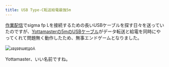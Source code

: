 ```yaml
---
title: USB Type-C転送給電最強5m
---
```

[作業配信](https://www.youtube.com/c/r7kamura)でsigma fp Lを接続するための長いUSBケーブルを探す日々を送っていたのですが、[Yottamasterの5mのUSBケーブル](https://www.amazon.co.jp/dp/B09Y1BY75P)がデータ転送と給電を同時にやってくれて問題無く動作したため、無事エンドゲームとなりました。

![](https://lh3.googleusercontent.com/L_9PgDTgNP0zBkJQUv6e4rar-1BrtxGFLbFjqvB6Sko10dn-NKqsRyX9IGTY_2kgmS1mDAtnweVwg07rOcO-RkOKxL4uTtZscH2jJcPtM8ghi2ctzQh2eFBrKH1TDu8rGrbYMhISDsmJazzAmyTfwiVGWGNWyVqr2EavN0FehShtMcMkQCfDRhdfCrC8nw "ɹǝʇsɐɯɐʇʇo⅄")

Yottamaster、いい名前ですね。
